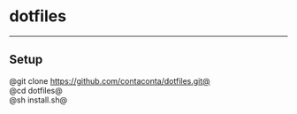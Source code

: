 # dotfiles
---

## Setup
@git clone https://github.com/contaconta/dotfiles.git@  
@cd dotfiles@    
@sh install.sh@  

